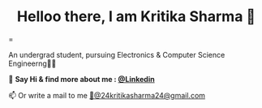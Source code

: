 <!--### Hi there 👋 

<!--
**kritika243/kritika243** is a ✨ _special_ ✨ repository because its `README.md` (this file) appears on your GitHub profile.

Here are some ideas to get you started:

- 🔭 I’m currently working on ...
- 🌱 I’m currently learning ...
- 👯 I’m looking to collaborate on ...
- 🤔 I’m looking for help with ...
- 💬 Ask me about ...
- 📫 How to reach me: ...
- 😄 Pronouns: ...
- ⚡ Fun fact: ...
-->

<h1 align="center">Helloo there, I am Kritika Sharma 👋</h1>=

An undergrad student, pursuing Electronics & Computer Science Engineerng👩‍💻

📌 <strong>Say Hi & find more about me : <a href="https://www.linkedin.com/in/kritika243/" target="_blank">@Linkedin</a> </strong>

📫 Or write a  mail to me <a href="24kritikasharma24@gmail.com" target="_blank">📧@24kritikasharma24@gmail.com</a>
